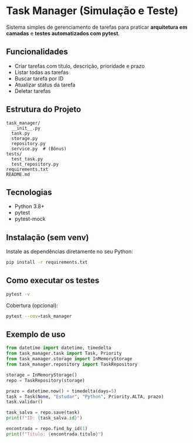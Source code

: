 
# Task Manager (Simulação e Teste)

Sistema simples de gerenciamento de tarefas para praticar **arquitetura em camadas** e **testes automatizados com pytest**.

## Funcionalidades
- Criar tarefas com título, descrição, prioridade e prazo
- Listar todas as tarefas
- Buscar tarefa por ID
- Atualizar status da tarefa
- Deletar tarefas

## Estrutura do Projeto
```
task_manager/
  __init__.py
  task.py
  storage.py
  repository.py
  service.py  # (Bônus)
tests/
  test_task.py
  test_repository.py
requirements.txt
README.md
```

## Tecnologias
- Python 3.8+
- pytest
- pytest-mock

## Instalação (sem venv)
Instale as dependências diretamente no seu Python:
```bash
pip install -r requirements.txt
```

## Como executar os testes
```bash
pytest -v
```
Cobertura (opcional):
```bash
pytest --cov=task_manager
```

## Exemplo de uso
```python
from datetime import datetime, timedelta
from task_manager.task import Task, Priority
from task_manager.storage import InMemoryStorage
from task_manager.repository import TaskRepository

storage = InMemoryStorage()
repo = TaskRepository(storage)

prazo = datetime.now() + timedelta(days=5)
task = Task(None, "Estudar", "Python", Priority.ALTA, prazo)
task.validar()

task_salva = repo.save(task)
print(f"ID: {task_salva.id}")

encontrada = repo.find_by_id(1)
print(f"Título: {encontrada.titulo}")
```
